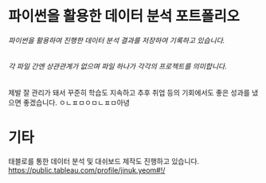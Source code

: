 # 파이썬을 활용한 데이터 분석 포트폴리오

###### 파이썬을 활용하여 진행한 데이터 분석 결과를 저장하여 기록하고 있습니다.
###### 각 파일 간엔 상관관계가 없으며 파일 하나가 각각의 프로젝트를 의미합니다.
 제발 잘 관리가 돼서 꾸준히 학습도 지속하고 추후 취업 등의 기회에서도 좋은 성과를 냈으면 좋겠습니다.
ㅇㄴㅍㅁㅇㅁㄴㅍㅁ아녕

# 기타

태블로를 통한 데이터 분석 및 대쉬보드 제작도 진행하고 있습니다.
https://public.tableau.com/profile/jinuk.yeom#!/
